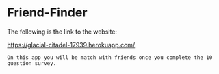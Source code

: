 # Friend-Finder


The following is the link to the website:

https://glacial-citadel-17939.herokuapp.com/



```
On this app you will be match with friends once you complete the 10 question survey.

```

